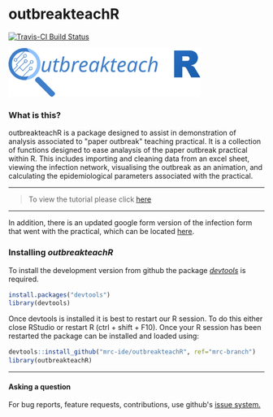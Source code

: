 # outbreakteachR

[![Travis-CI Build Status](https://travis-ci.org/mrc-ide/outbreakteachR.png?branch=mrc-branch)](https://travis-ci.org/mrc-ide/outbreakteachR)


![]()<img src="img/logo.svg" width="75%">

### What is this?

outbreakteachR is a package designed to assist in demonstration of analysis associated to "paper outbreak" teaching practical. It is a collection of functions designed to ease analaysis of the paper outbreak practical within R. This includes importing and cleaning data from an excel sheet, viewing the infection network, visualising the outbreak as an animation, and calculating the epidemiological parameters associated with the practical.

***
> To view the tutorial please click [here](https://cdn.rawgit.com/mrc-ide/outbreakteachR/68f9ecf43d85e316747758b1378346258bcdf8c6/tutorials/package_tutorial/outbreakteachR-package-tutorial.html)

***

In addition, there is an updated google form version of the infection form that went with the practical, which can be located [here](https://drive.google.com/open?id=0B0-wM-jL1G-Sb2NiRU1DbDJWZGs).

### Installing *outbreakteachR*

To install the development version from github the package [*devtools*](https://github.com/hadley/devtools) is required.

```r
install.packages("devtools")
library(devtools)
```
Once devtools is installed it is best to restart our R session. To do this either close RStudio or restart R (ctrl + shift + F10). Once your R session
has been restarted the package can be installed and loaded using:

```r
devtools::install_github("mrc-ide/outbreakteachR", ref="mrc-branch")
library(outbreakteachR)
```

***

#### Asking a question

For bug reports, feature requests, contributions, use github's [issue system.](https://github.com/mrc-ide/outbreakteachR/issues)
